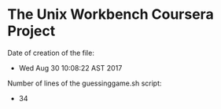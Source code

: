 # The Unix Workbench Coursera Project
Date of creation of the file:
* Wed Aug 30 10:08:22 AST 2017

Number of lines of the guessinggame.sh script:
* 34
